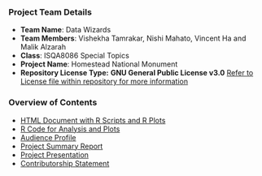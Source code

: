 ### Project Team Details
* **Team Name**: Data Wizards
* **Team Members**: Vishekha Tamrakar, Nishi Mahato, Vincent Ha and Malik Alzarah
* **Class**: ISQA8086 Special Topics
* **Project Name**: Homestead National Monument
* **Repository License Type:** **GNU General Public License v3.0** [Refer to License file within repository for more information](https://github.com/datawizard8086/DW8086/blob/master/LICENSE)

### **Overview of Contents**
* [HTML Document with R Scripts and R Plots]()
* [R Code for Analysis and Plots]()
* [Audience Profile]()
* [Project Summary Report]()
* [Project Presentation]()
* [Contributorship Statement]()
